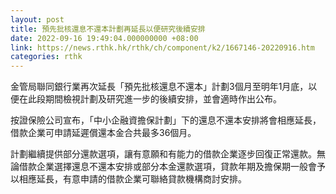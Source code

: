 ```yaml
---
layout: post
title: 預先批核還息不還本計劃再延長以便研究後續安排
date: 2022-09-16 19:49:04.000000000 +08:00
link: https://news.rthk.hk/rthk/ch/component/k2/1667146-20220916.htm
categories: rthk
---
```


金管局聯同銀行業再次延長「預先批核還息不還本」計劃3個月至明年1月底，以便在此段期間檢視計劃及研究進一步的後續安排，並會適時作出公布。

按證保險公司宣布，「中小企融資擔保計劃」下的還息不還本安排將會相應延長，借款企業可申請延遲償還本金合共最多36個月。

計劃繼續提供部分還款選項，讓有意願和有能力的借款企業逐步回復正常還款。無論借款企業選擇還息不還本安排或部分本金還款選項，貸款年期及擔保期一般會予以相應延長，有意申請的借款企業可聯絡貸款機構商討安排。
